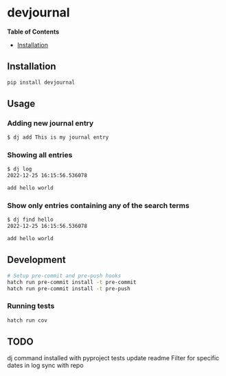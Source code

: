 # devjournal

**Table of Contents**

- [Installation](#installation)

## Installation

```sh
pip install devjournal
```

## Usage

### Adding new journal entry

```sh
$ dj add This is my journal entry
```
### Showing all entries

```sh
$ dj log
2022-12-25 16:15:56.536078

add hello world
```

### Show only entries containing any of the search terms

```sh
$ dj find hello
2022-12-25 16:15:56.536078

add hello world
```


## Development

```sh
# Setup pre-commit and pre-push hooks
hatch run pre-commit install -t pre-commit
hatch run pre-commit install -t pre-push
```

### Running tests

```sh
hatch run cov
```

## TODO

dj command installed with pyproject
tests
update readme
Filter for specific dates in log
sync with repo

